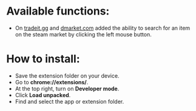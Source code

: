 # Available functions:
   - On 
   [tradeit.gg](http://tradeit.gg) and [dmarket.com](https://dmarket.com/) added the ability to search for an item on the steam market by clicking the left mouse button.
# How to install:
   - Save the extension folder on your device. 
   - Go to 
   **chrome://extensions/**.
   - At the top right, turn on 
   **Developer mode**.
   - Click 
   **Load unpacked**.
   - Find and select the app or extension folder.
